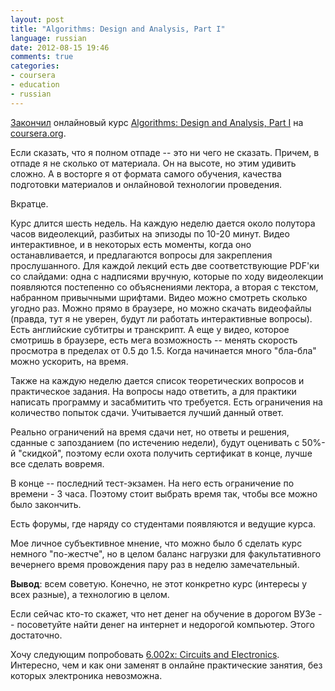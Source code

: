 ```yaml
---
layout: post
title: "Algorithms: Design and Analysis, Part I"
language: russian
date: 2012-08-15 19:46
comments: true
categories: 
- coursera
- education
- russian
---
```

[Закончил][Algorithms: Design and Analysis, Part I, Statement of Accomplishment] онлайновый курс [Algorithms: Design and Analysis, Part I][] на [coursera.org][].

[Algorithms: Design and Analysis, Part I]: https://class.coursera.org/algo-2012-002/class/index
[Algorithms: Design and Analysis, Part I, Statement of Accomplishment]: /files/education/2012/coursera/stanford/algo1/statement-of-accomplishment.pdf
[coursera.org]: http://coursera.org

Если сказать, что я полном отпаде -- это ни чего не сказать. Причем, в отпаде я не сколько от материала. Он на высоте, но этим удивить сложно. А в восторге я от формата самого обучения, качества подготовки материалов и онлайновой технологии проведения.

Вкратце. 

Курс длится шесть недель. На каждую неделю дается около полутора часов видеолекций, разбитых на эпизоды по 10-20 минут. Видео интерактивное, и в некоторых есть моменты, когда оно останавливается, и предлагаются вопросы для закрепления прослушанного. Для каждой лекций есть две соответствующие PDF'ки со слайдами: одна с надписями вручную, которые по ходу видеолекции появляются постепенно со объяснениями лектора, а вторая с текстом, набранном привычными шрифтами. Видео можно смотреть сколько угодно раз. Можно прямо в браузере, но можно скачать видеофайлы (правда, тут я не уверен, будут ли работать интерактивные вопросы). Есть английские субтитры и транскрипт. А еще у видео, которое смотришь в браузере, есть мега возможность -- менять скорость просмотра в пределах от 0.5 до 1.5. Когда начинается много "бла-бла" можно ускорить, на время.

Также на каждую неделю дается список теоретических вопросов и практическое задания. На вопросы надо ответить, а для практики написать программу и засабмитить что требуется. Есть ограничения на количество попыток сдачи. Учитывается лучший данный ответ.

Реально ограничений на время сдачи нет, но ответы и решения, сданные с запозданием (по истечению недели), будут оценивать с 50%-й "скидкой", поэтому если охота получить сертификат в конце, лучше все сделать вовремя.

В конце -- последний тест-экзамен. На него есть ограничение по времени - 3 часа. Поэтому стоит выбрать время так, чтобы все можно было закончить.

Есть форумы, где наряду со студентами появляются и ведущие курса.

Мое личное субъективное мнение, что можно было б сделать курс немного "по-жестче", но в целом баланс нагрузки для факультативного вечернего время провождения пару раз в неделю замечательный.

**Вывод**: всем советую. Конечно, не этот конкретно курс (интересы у всех разные), а технологию в целом.

Если сейчас кто-то скажет, что нет денег на обучение в дорогом ВУЗе -- посоветуйте найти денег на интернет и недорогой компьютер. Этого достаточно.

Хочу следующим попробовать [6.002x: Circuits and Electronics][]. Интересно, чем и как они заменят в онлайне практические занятия, без которых электроника невозможна.

[6.002x: Circuits and Electronics]: https://www.edx.org/courses/MITx/6.002x/2012_Fall/about
